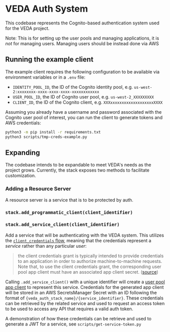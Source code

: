 # VEDA Auth System

This codebase represents the Cognito-based authentication system used for the VEDA project.

Note: This is for setting up the user pools and managing applications, it is _not_ for managing users. Managing users should be instead done via AWS

## Running the example client

The example client requires the following configuration to be available via environment variables or in a `.env` file:

- `IDENTITY_POOL_ID`, the ID of the Cognito identity pool, e.g. `us-west-2:xxxxxxxx-xxxx-xxxx-xxxx-xxxxxxxxxxxx`
- `USER_POOL_ID`, the ID of Cognito user pool, e.g. `us-west-2_XXXXXXXXX`
- `CLIENT_ID`, the ID of the Cognito client, e.g. `XXXxxxxxxxxxxxxxxxxxxxXXXX`

Assuming you already have a username and password associated with the Cognito user pool of interest, you can run the client to generate tokens and AWS credentials:

```bash
python3 -m pip install -r requirements.txt
python3 scripts/tmp-creds-example.py
```

## Expanding

The codebase intends to be expandable to meet VEDA's needs as the project grows. Currently, the stack exposes two methods to facilitate customization.

### Adding a Resource Server

A resource server is a service that is to be protected by auth.

### `stack.add_programmatic_client(client_identifier)`

### `stack.add_service_client(client_identifier)`

Add a service that will be authenticating with the VEDA system. This utilizes the [`client_credentials` flow](https://www.oauth.com/oauth2-servers/access-tokens/client-credentials/), meaning that the credentials represent a _service_ rather than any particular _user_:

> the client credentials grant is typically intended to provide credentials to an application in order to authorize machine-to-machine requests. Note that, to use the client credentials grant, the corresponding user pool app client must have an associated app client secret. ([source](https://aws.amazon.com/blogs/mobile/understanding-amazon-cognito-user-pool-oauth-2-0-grants/))

Calling `.add_service_client()` with a unique identifier will create a [user pool app client](https://docs.aws.amazon.com/cognito/latest/developerguide/user-pool-settings-client-apps.html?icmpid=docs_cognito_console_help_panel) to represent this service. Credentials for the generated app client will be stored in an AWS SecretsManager Secret with an ID following the format of `{veda_auth_stack_name}/{service_identifier}`. These credentials can be retrieved by the related service and used to request an access token to be used to access any API that requires a valid auth token.

A demonstration of how these credentials can be retrieve and used to generate a JWT for a service, see `scripts/get-service-token.py`

